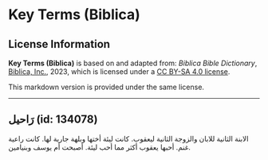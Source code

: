 # Key Terms (Biblica)

## License Information

**Key Terms (Biblica)** is based on and adapted from: _Biblica Bible Dictionary_, [Biblica, Inc.](https://www.biblica.com/), 2023, which is licensed under a [CC BY-SA 4.0 license](https://creativecommons.org/licenses/by-sa/4.0/legalcode.en).

This markdown version is provided under the same license.



--------------------------------

## رَاحيل (id: 134078)

الابنة الثانية للابان والزوجة الثانية ليعقوب. كانت ليئة أختها وبلهة جارية لها. كانت راعية غنم. أحبها يعقوب أكثر مما أحب ليئة. أصبحت أم يوسف وبنيامين.


